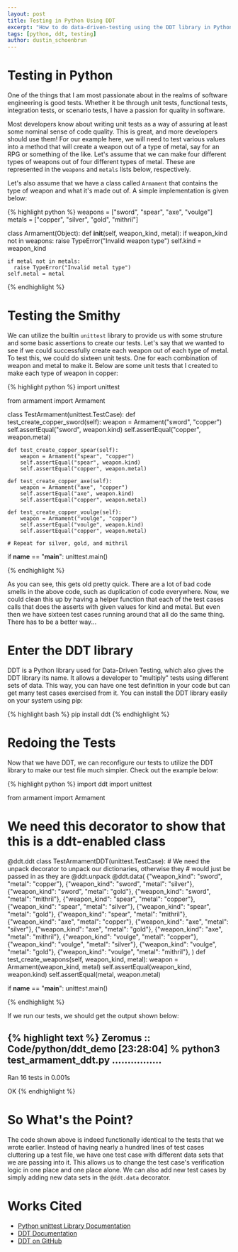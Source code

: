 ```yaml
---
layout: post
title: Testing in Python Using DDT
excerpt: "How to do data-driven-testing using the DDT library in Python."
tags: [python, ddt, testing]
author: dustin_schoenbrun
---
```


# Testing in Python

One of the things that I am most passionate about in the realms of software
engineering is good tests. Whether it be through unit tests, functional tests,
integration tests, or scenario tests, I have a passion for quality in software.

Most developers know about writing unit tests as a way of assuring at least some
nominal sense of code quality. This is great, and more developers should use them!
For our example here, we will need to test various values into a method that
will create a weapon out of a type of metal, say for an RPG or something of the
like. Let's assume that we can make four different types of weapons out of four
different types of metal. These are represented in the `weapons` and `metals` lists below,
respectively.

Let's also assume that we have a class called `Armament` that contains the
type of weapon and what it's made out of. A simple implementation is given
below:

{% highlight python %}
weapons = ["sword", "spear", "axe", "voulge"]
metals = ["copper", "silver", "gold", "mithril"]

class Armament(Object):
  def __init__(self, weapon_kind, metal):
    if weapon_kind not in weapons:
      raise TypeError("Invalid weapon type")
    self.kind = weapon_kind

    if metal not in metals:
      raise TypeError("Invalid metal type")
    self.metal = metal
{% endhighlight %}

# Testing the Smithy

We can utilize the builtin `unittest` library to provide us with some struture and some basic
assertions to create our tests. Let's say that we wanted to see if we could successfully create
each weapon out of each type of metal. To test this, we could do sixteen unit tests. One for
each combination of weapon and metal to make it. Below are some unit tests that I created to make
each type of weapon in copper:

{% highlight python %}
import unittest

from armament import Armament

class TestArmament(unittest.TestCase):
    def test_create_copper_sword(self):
        weapon = Armament("sword", "copper")
        self.assertEqual("sword", weapon.kind)
        self.assertEqual("copper", weapon.metal)

    def test_create_copper_spear(self):
        weapon = Armament("spear", "copper")
        self.assertEqual("spear", weapon.kind)
        self.assertEqual("copper", weapon.metal)

    def test_create_copper_axe(self):
        weapon = Armament("axe", "copper")
        self.assertEqual("axe", weapon.kind)
        self.assertEqual("copper", weapon.metal)

    def test_create_copper_voulge(self):
        weapon = Armament("voulge", "copper")
        self.assertEqual("voulge", weapon.kind)
        self.assertEqual("copper", weapon.metal)

    # Repeat for silver, gold, and mithril

if __name__ == "__main__":
    unittest.main()

{% endhighlight %}

As you can see, this gets old pretty quick. There are a lot of bad code smells
in the above code, such as duplication of code everywhere. Now, we could clean
this up by having a helper function that each of the test cases calls that does
the asserts with given values for kind and metal. But even then we have sixteen
test cases running around that all do the same thing. There has to be a better
way...

# Enter the DDT library

DDT is a Python library used for Data-Driven Testing, which also gives the DDT
library its name. It allows a developer to "multiply" tests using different
sets of data. This way, you can have one test definition in your code but can
get many test cases exercised from it. You can install the DDT library easily
on your system using pip:

{% highlight bash %}
pip install ddt
{% endhighlight %}

# Redoing the Tests

Now that we have DDT, we can reconfigure our tests to utilize the DDT library
to make our test file much simpler. Check out the example below:

{% highlight python %}
import ddt
import unittest

from armament import Armament

# We need this decorator to show that this is a ddt-enabled class
@ddt.ddt
class TestArmamentDDT(unittest.TestCase):
    # We need the unpack decorator to unpack our dictionaries, otherwise they
    # would just be passed in as they are
    @ddt.unpack
    @ddt.data(
        {"weapon_kind": "sword", "metal": "copper"},
        {"weapon_kind": "sword", "metal": "silver"},
        {"weapon_kind": "sword", "metal": "gold"},
        {"weapon_kind": "sword", "metal": "mithril"},
        {"weapon_kind": "spear", "metal": "copper"},
        {"weapon_kind": "spear", "metal": "silver"},
        {"weapon_kind": "spear", "metal": "gold"},
        {"weapon_kind": "spear", "metal": "mithril"},
        {"weapon_kind": "axe", "metal": "copper"},
        {"weapon_kind": "axe", "metal": "silver"},
        {"weapon_kind": "axe", "metal": "gold"},
        {"weapon_kind": "axe", "metal": "mithril"},
        {"weapon_kind": "voulge", "metal": "copper"},
        {"weapon_kind": "voulge", "metal": "silver"},
        {"weapon_kind": "voulge", "metal": "gold"},
        {"weapon_kind": "voulge", "metal": "mithril"},
    )
    def test_create_weapons(self, weapon_kind, metal):
        weapon = Armament(weapon_kind, metal)
        self.assertEqual(weapon_kind, weapon.kind)
        self.assertEqual(metal, weapon.metal)

if __name__ == "__main__":
    unittest.main()

{% endhighlight %}

If we run our tests, we should get the output shown below:

{% highlight text %}
Zeromus :: Code/python/ddt_demo
  [23:28:04] % python3 test_armament_ddt.py
................
----------------------------------------------------------------------
Ran 16 tests in 0.001s

OK
{% endhighlight %}

# So What's the Point?

The code shown above is indeed functionally identical to the tests that we wrote
earlier. Instead of having nearly a hundred lines of test cases cluttering up
a test file, we have one test case with different data sets that we are passing
into it. This allows us to change the test case's verification logic in one
place and one place alone. We can also add new test cases by simply adding new
data sets in the `@ddt.data` decorator.

# Works Cited

* [Python unittest Library Documentation](https://docs.python.org/3/library/unittest.html)
* [DDT Documentation](http://ddt.readthedocs.org/)
* [DDT on GitHub](https://github.com/txels/ddt)
